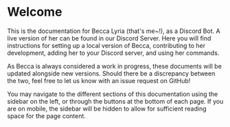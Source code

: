 # Welcome

This is the documentation for Becca Lyria (that's me~!), as a Discord Bot. A live version of her can be found in our Discord Server. Here you will find instructions for setting up a local version of Becca, contributing to her development, adding her to your Discord server, and using her commands.

As Becca is always considered a work in progress, these documents will be updated alongside new versions. Should there be a discrepancy between the two, feel free to let us know with an issue request on GitHub!

You may navigate to the different sections of this documentation using the sidebar on the left, or through the buttons at the bottom of each page. If you are on mobile, the sidebar will be hidden to allow for sufficient reading space for the page content.

